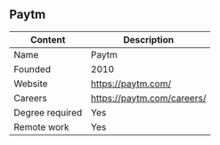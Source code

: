 ## Paytm

| Content         | Description                 |
| --------------- | --------------------------- |
| Name            | Paytm 				        |
| Founded         | 2010                        |
| Website         | https://paytm.com/          |
| Careers         | https://paytm.com/careers/  |
| Degree required | Yes                         |
| Remote work     | Yes                         |
